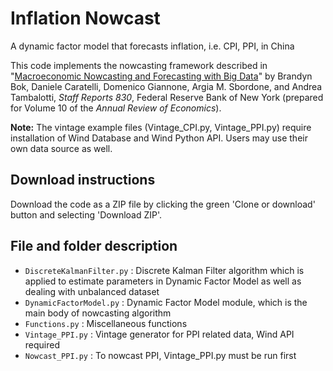 # Inflation Nowcast
A dynamic factor model that forecasts inflation, i.e. CPI, PPI, in China

This code implements the nowcasting framework described in "[Macroeconomic Nowcasting and Forecasting with Big Data](https://www.newyorkfed.org/research/staff_reports/sr830.html)" by Brandyn Bok, Daniele Caratelli, Domenico Giannone, Argia M. Sbordone, and Andrea Tambalotti, *Staff Reports 830*, Federal Reserve Bank of New York (prepared for Volume 10 of the *Annual Review of Economics*).

**Note:** The vintage example files (Vintage_CPI.py, Vintage_PPI.py) require installation of Wind Database and Wind Python API. Users may use their own data source as well.

## Download instructions

Download the code as a ZIP file by clicking the green 'Clone or download' button and selecting 'Download ZIP'.


## File and folder description

* `DiscreteKalmanFilter.py` : Discrete Kalman Filter algorithm which is applied to estimate parameters in Dynamic Factor Model as well as dealing with unbalanced dataset
* `DynamicFactorModel.py` : Dynamic Factor Model module, which is the main body of nowcasting algorithm
* `Functions.py` : Miscellaneous functions
* `Vintage_PPI.py` : Vintage generator for PPI related data, Wind API required
* `Nowcast_PPI.py` : To nowcast PPI, Vintage_PPI.py must be run first
